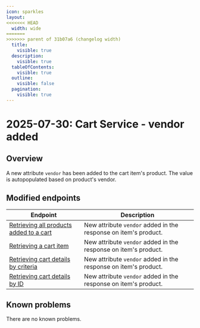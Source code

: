```yaml
---
icon: sparkles
layout:
<<<<<<< HEAD
  width: wide
=======
>>>>>>> parent of 31b07a6 (changelog width)
  title:
    visible: true
  description:
    visible: true
  tableOfContents:
    visible: true
  outline:
    visible: false
  pagination:
    visible: true
---
```


# 2025-07-30: Cart Service - vendor added

## Overview

A new attribute `vendor` has been added to the cart item's product. The value is autopopulated based on product's vendor.

## Modified endpoints

| Endpoint                                                                                                                                                                                   | Description                                                |
|--------------------------------------------------------------------------------------------------------------------------------------------------------------------------------------------|------------------------------------------------------------|
| [Retrieving all products added to a cart](https://developer.emporix.io/api-references/api-guides/checkout/cart/api-reference/cart-items#get-cart-tenant-carts-cartid-items)                | New attribute `vendor` added in the response on item's product. |
| [Retrieving a cart item](https://developer.emporix.io/api-references/api-guides/checkout/cart/api-reference/cart-items#get-cart-tenant-carts-cartid-items-itemid)           | New attribute `vendor` added in the response on item's product. |
| [Retrieving cart details by criteria](https://developer.emporix.io/api-references/api-guides/checkout/cart/api-reference/carts#get-cart-tenant-carts)                       | New attribute `vendor` added in the response on item's product.  |
| [Retrieving cart details by ID](https://developer.emporix.io/api-references/api-guides/checkout/cart/api-reference/carts#get-cart-tenant-carts-cartid)                      | New attribute `vendor` added in the response on item's product.  |

## Known problems

There are no known problems.
